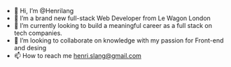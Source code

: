 - 👋 Hi, I’m @Henrilang
- 👀 I’m a brand new full-stack Web Developer from Le Wagon London
- 🌱 I’m currently looking to build a meaningful career as a full stack on tech companies.
- 💞️ I’m looking to collaborate on knowledge with my passion for Front-end and desing 
- 📫 How to reach me henri.slang@gmail.com

<!---
Henrilang/Henrilang is a ✨ special ✨ repository because its `README.md` (this file) appears on your GitHub profile.
You can click the Preview link to take a look at your changes.
--->
